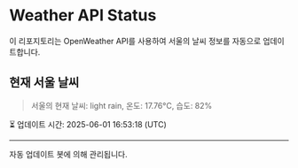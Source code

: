 
# Weather API Status

이 리포지토리는 OpenWeather API를 사용하여 서울의 날씨 정보를 자동으로 업데이트합니다.

## 현재 서울 날씨
> 서울의 현재 날씨: light rain, 온도: 17.76°C, 습도: 82%

⏳ 업데이트 시간: 2025-06-01 16:53:18 (UTC)

---
자동 업데이트 봇에 의해 관리됩니다.
